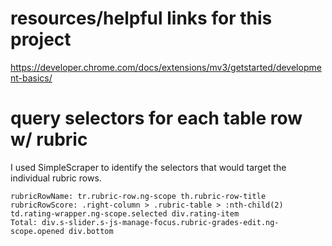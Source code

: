 # resources/helpful links for this project
https://developer.chrome.com/docs/extensions/mv3/getstarted/development-basics/

# query selectors for each table row w/ rubric

I used SimpleScraper to identify the selectors that would target the individual rubric rows.
````
rubricRowName: tr.rubric-row.ng-scope th.rubric-row-title
rubricRowScore: .right-column > .rubric-table > :nth-child(2) td.rating-wrapper.ng-scope.selected div.rating-item
Total: div.s-slider.s-js-manage-focus.rubric-grades-edit.ng-scope.opened div.bottom
````